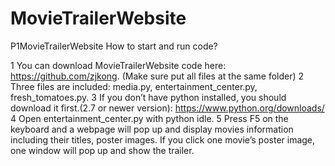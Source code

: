 # MovieTrailerWebsite
P1MovieTrailerWebsite
How to start and run code?

1 You can download MovieTrailerWebsite code here: https://github.com/zjkong.
(Make sure put all files at the same folder)
2 Three files are included: media.py, entertainment_center.py, fresh_tomatoes.py.
3 If you don’t have python installed, you should download it first.(2.7 or newer version): 
https://www.python.org/downloads/
4 Open entertainment_center.py with python idle.
5 Press F5 on the keyboard and a webpage will pop up and display movies information including their titles, poster images.
If you click one movie’s poster image, one window will pop up and show the trailer.
